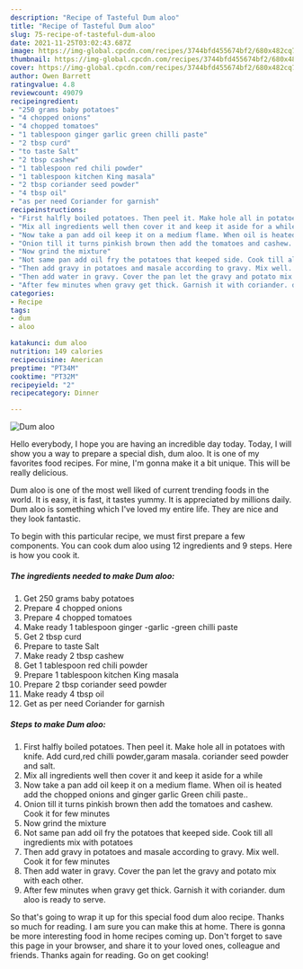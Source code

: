```yaml
---
description: "Recipe of Tasteful Dum aloo"
title: "Recipe of Tasteful Dum aloo"
slug: 75-recipe-of-tasteful-dum-aloo
date: 2021-11-25T03:02:43.687Z
image: https://img-global.cpcdn.com/recipes/3744bfd455674bf2/680x482cq70/dum-aloo-recipe-main-photo.jpg
thumbnail: https://img-global.cpcdn.com/recipes/3744bfd455674bf2/680x482cq70/dum-aloo-recipe-main-photo.jpg
cover: https://img-global.cpcdn.com/recipes/3744bfd455674bf2/680x482cq70/dum-aloo-recipe-main-photo.jpg
author: Owen Barrett
ratingvalue: 4.8
reviewcount: 49079
recipeingredient:
- "250 grams baby potatoes"
- "4 chopped onions"
- "4 chopped tomatoes"
- "1 tablespoon ginger garlic green chilli paste"
- "2 tbsp curd"
- "to taste Salt"
- "2 tbsp cashew"
- "1 tablespoon red chili powder"
- "1 tablespoon kitchen King masala"
- "2 tbsp coriander seed powder"
- "4 tbsp oil"
- "as per need Coriander for garnish"
recipeinstructions:
- "First halfly boiled potatoes. Then peel it. Make hole all in potatoes with knife. Add curd,red chilli powder,garam masala. coriander seed powder and salt."
- "Mix all ingredients well then cover it and keep it aside for a while"
- "Now take a pan add oil keep it on a medium flame. When oil is heated add the chopped onions and ginger garlic Green chili paste.."
- "Onion till it turns pinkish brown then add the tomatoes and cashew. Cook it for few minutes"
- "Now grind the mixture"
- "Not same pan add oil fry the potatoes that keeped side. Cook till all ingredients mix with potatoes"
- "Then add gravy in potatoes and masale according to gravy. Mix well. Cook it for few minutes"
- "Then add water in gravy. Cover the pan let the gravy and potato mix with each other."
- "After few minutes when gravy get thick. Garnish it with coriander. dum aloo is ready to serve."
categories:
- Recipe
tags:
- dum
- aloo

katakunci: dum aloo 
nutrition: 149 calories
recipecuisine: American
preptime: "PT34M"
cooktime: "PT32M"
recipeyield: "2"
recipecategory: Dinner

---
```



![Dum aloo](https://img-global.cpcdn.com/recipes/3744bfd455674bf2/680x482cq70/dum-aloo-recipe-main-photo.jpg)

Hello everybody, I hope you are having an incredible day today. Today, I will show you a way to prepare a special dish, dum aloo. It is one of my favorites food recipes. For mine, I'm gonna make it a bit unique. This will be really delicious.

Dum aloo is one of the most well liked of current trending foods in the world. It is easy, it is fast, it tastes yummy. It is appreciated by millions daily. Dum aloo is something which I've loved my entire life. They are nice and they look fantastic.




To begin with this particular recipe, we must first prepare a few components. You can cook dum aloo using 12 ingredients and 9 steps. Here is how you cook it.

<!--inarticleads1-->

##### The ingredients needed to make Dum aloo:

1. Get 250 grams baby potatoes
1. Prepare 4 chopped onions
1. Prepare 4 chopped tomatoes
1. Make ready 1 tablespoon ginger -garlic -green chilli paste
1. Get 2 tbsp curd
1. Prepare to taste Salt
1. Make ready 2 tbsp cashew
1. Get 1 tablespoon red chili powder
1. Prepare 1 tablespoon kitchen King masala
1. Prepare 2 tbsp coriander seed powder
1. Make ready 4 tbsp oil
1. Get as per need Coriander for garnish




<!--inarticleads2-->

##### Steps to make Dum aloo:

1. First halfly boiled potatoes. Then peel it. Make hole all in potatoes with knife. Add curd,red chilli powder,garam masala. coriander seed powder and salt.
1. Mix all ingredients well then cover it and keep it aside for a while
1. Now take a pan add oil keep it on a medium flame. When oil is heated add the chopped onions and ginger garlic Green chili paste..
1. Onion till it turns pinkish brown then add the tomatoes and cashew. Cook it for few minutes
1. Now grind the mixture
1. Not same pan add oil fry the potatoes that keeped side. Cook till all ingredients mix with potatoes
1. Then add gravy in potatoes and masale according to gravy. Mix well. Cook it for few minutes
1. Then add water in gravy. Cover the pan let the gravy and potato mix with each other.
1. After few minutes when gravy get thick. Garnish it with coriander. dum aloo is ready to serve.




So that's going to wrap it up for this special food dum aloo recipe. Thanks so much for reading. I am sure you can make this at home. There is gonna be more interesting food in home recipes coming up. Don't forget to save this page in your browser, and share it to your loved ones, colleague and friends. Thanks again for reading. Go on get cooking!
